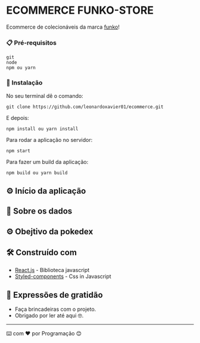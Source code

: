 # ECOMMERCE FUNKO-STORE

Ecommerce de colecionáveis da marca [funko](https://about.funko.com/)!

### 📋 Pré-requisitos

```
git
node
npm ou yarn
```

### 🔧 Instalação

No seu terminal dê o comando:

```
git clone https://github.com/leonardoxavier01/ecommerce.git
```

E depois:

```
npm install ou yarn install
```

Para rodar a aplicação no servidor:

```
npm start
```
Para fazer um build da aplicação:

```
npm build ou yarn build
```

## ⚙️ Início da aplicação



## 💾 Sobre os dados



## ⚙️ Obejtivo da pokedex



## 🛠️ Construído com

- [React.js](https://reactjs.org/) - Biblioteca javascript
- [Styled-components](https://styled-components.com/) - Css in Javascript


## 🎁 Expressões de gratidão

- Faça brincadeiras com o projeto.
- Obrigado por ler até aqui 🤓.

---

⌨️ com ❤️ por Programação 😊
